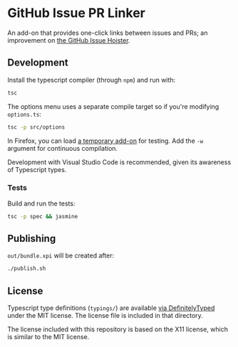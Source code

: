 # GitHub Issue PR Linker
An add-on that provides one-click links between issues and PRs; an improvement
on [the GitHub Issue Hoister][hoister].

## Development
Install the typescript compiler (through `npm`) and run with:
```sh
tsc
```

The options menu uses a separate compile target so if you're modifying `options.ts`:
```sh
tsc -p src/options
```

In Firefox, you can load [a temporary add-on][temp addon] for testing.
Add the `-w` argument for continuous compilation.

Development with Visual Studio Code is recommended, given its awareness of Typescript types.

### Tests
Build and run the tests:
```sh
tsc -p spec && jasmine
```

## Publishing
`out/bundle.xpi` will be created after:
```sh
./publish.sh
```

## License
Typescript type definitions (`typings/`) are available [via
DefinitelyTyped][typed] under the MIT license. The license file is included in that directory.

The license included with this repository is based on the X11 license, which is similar to the MIT license.

[hoister]: https://github.com/mcomella/github-issue-hoister
[typed]: https://github.com/DefinitelyTyped/DefinitelyTyped
[temp addon]: https://developer.mozilla.org/en-US/docs/Tools/about:debugging#Enabling_add-on_debugging
